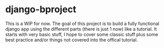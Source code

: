 django-bproject
===============

This is a WIP for now. The goal of this project is to build a fully functional
django app using the different parts (there is just 1 now) like a tutorial.
It starts with very basic stuff, I hope to cover some classic stuff plus some
best practice and/or things not covered into the offical tutorial.
